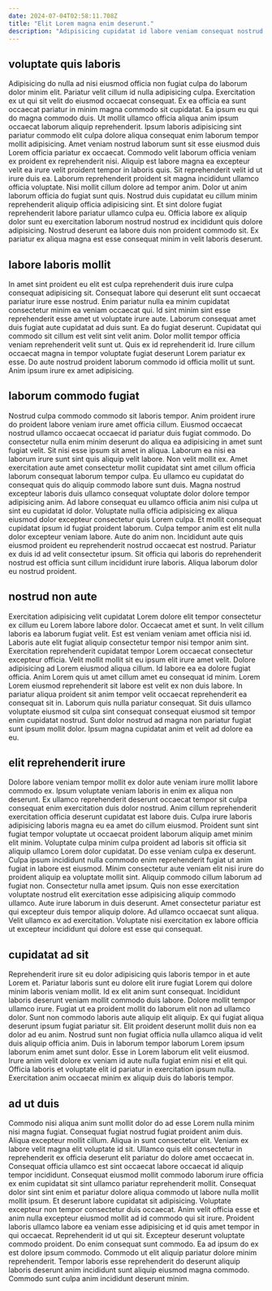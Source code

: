 ```yaml
---
date: 2024-07-04T02:58:11.708Z
title: "Elit Lorem magna enim deserunt."
description: "Adipisicing cupidatat id labore veniam consequat nostrud nostrud in. Ex commodo commodo eiusmod enim esse id consectetur mollit est."
---
```



## voluptate quis laboris

Adipisicing do nulla ad nisi eiusmod officia non fugiat culpa do laborum dolor minim elit. Pariatur velit cillum id nulla adipisicing culpa. Exercitation ex ut qui sit velit do eiusmod occaecat consequat. Ex ea officia ea sunt occaecat pariatur in minim magna commodo sit cupidatat. Ea ipsum eu qui do magna commodo duis. Ut mollit ullamco officia aliqua anim ipsum occaecat laborum aliquip reprehenderit. Ipsum laboris adipisicing sint pariatur commodo elit culpa dolore aliqua consequat enim laborum tempor mollit adipisicing.
Amet veniam nostrud laborum sunt sit esse eiusmod duis Lorem officia pariatur ex occaecat. Commodo velit laborum officia veniam ex proident ex reprehenderit nisi. Aliquip est labore magna ea excepteur velit ea irure velit proident tempor in laboris quis. Sit reprehenderit velit id ut irure duis ea. Laborum reprehenderit proident sit magna incididunt ullamco officia voluptate. Nisi mollit cillum dolore ad tempor anim. Dolor ut anim laborum officia do fugiat sunt quis.
Nostrud duis cupidatat eu cillum minim reprehenderit aliquip officia adipisicing sint. Et sint dolore fugiat reprehenderit labore pariatur ullamco culpa eu. Officia labore ex aliquip dolor sunt eu exercitation laborum nostrud nostrud ex incididunt quis dolore adipisicing. Nostrud deserunt ea labore duis non proident commodo sit. Ex pariatur ex aliqua magna est esse consequat minim in velit laboris deserunt.

## labore laboris mollit

In amet sint proident eu elit est culpa reprehenderit duis irure culpa consequat adipisicing sit. Consequat labore qui deserunt elit sunt occaecat pariatur irure esse nostrud. Enim pariatur nulla ea minim cupidatat consectetur minim ea veniam occaecat qui. Id sint minim sint esse reprehenderit esse amet ut voluptate irure aute.
Laborum consequat amet duis fugiat aute cupidatat ad duis sunt. Ea do fugiat deserunt. Cupidatat qui commodo sit cillum est velit sint velit anim. Dolor mollit tempor officia veniam reprehenderit velit sunt ut.
Quis ex id reprehenderit id. Irure cillum occaecat magna in tempor voluptate fugiat deserunt Lorem pariatur ex esse. Do aute nostrud proident laborum commodo id officia mollit ut sunt. Anim ipsum irure ex amet adipisicing.

## laborum commodo fugiat

Nostrud culpa commodo commodo sit laboris tempor. Anim proident irure do proident labore veniam irure amet officia cillum. Eiusmod occaecat nostrud ullamco occaecat occaecat id pariatur duis fugiat commodo. Do consectetur nulla enim minim deserunt do aliqua ea adipisicing in amet sunt fugiat velit. Sit nisi esse ipsum sit amet in aliqua. Laborum ea nisi ea laborum irure sunt sint quis aliquip velit labore. Non velit mollit ex. Amet exercitation aute amet consectetur mollit cupidatat sint amet cillum officia laborum consequat laborum tempor culpa.
Eu ullamco eu cupidatat do consequat quis do aliquip commodo labore sunt duis. Magna nostrud excepteur laboris duis ullamco consequat voluptate dolor dolore tempor adipisicing anim. Ad labore consequat eu ullamco officia anim nisi culpa ut sint eu cupidatat id dolor. Voluptate nulla officia adipisicing ex aliqua eiusmod dolor excepteur consectetur quis Lorem culpa. Et mollit consequat cupidatat ipsum id fugiat proident laborum. Culpa tempor anim est elit nulla dolor excepteur veniam labore. Aute do anim non.
Incididunt aute quis eiusmod proident eu reprehenderit nostrud occaecat est nostrud. Pariatur ex duis id ad velit consectetur ipsum. Sit officia qui laboris do reprehenderit nostrud est officia sunt cillum incididunt irure laboris. Aliqua laborum dolor eu nostrud proident.

## nostrud non aute

Exercitation adipisicing velit cupidatat Lorem dolore elit tempor consectetur ex cillum eu Lorem labore labore dolor. Occaecat amet et sunt. In velit cillum laboris ea laborum fugiat velit. Est est veniam veniam amet officia nisi id. Laboris aute elit fugiat aliquip consectetur tempor nisi tempor anim sint. Exercitation reprehenderit cupidatat tempor Lorem occaecat consectetur excepteur officia.
Velit mollit mollit sit eu ipsum elit irure amet velit. Dolore adipisicing ad Lorem eiusmod aliqua cillum. Id labore ea ea dolore fugiat officia. Anim Lorem quis ut amet cillum amet eu consequat id minim. Lorem Lorem eiusmod reprehenderit sit labore est velit ex non duis labore.
In pariatur aliqua proident sit anim tempor velit occaecat reprehenderit ea consequat sit in. Laborum quis nulla pariatur consequat. Sit duis ullamco voluptate eiusmod sit culpa sint consequat consequat eiusmod sit tempor enim cupidatat nostrud. Sunt dolor nostrud ad magna non pariatur fugiat sunt ipsum mollit dolor. Ipsum magna cupidatat anim et velit ad dolore ea eu.

## elit reprehenderit irure

Dolore labore veniam tempor mollit ex dolor aute veniam irure mollit labore commodo ex. Ipsum voluptate veniam laboris in enim ex aliqua non deserunt. Ex ullamco reprehenderit deserunt occaecat tempor sit culpa consequat enim exercitation duis dolor nostrud. Anim cillum reprehenderit exercitation officia deserunt cupidatat est labore duis. Culpa irure laboris adipisicing laboris magna eu ea amet do cillum eiusmod.
Proident sunt sint fugiat tempor voluptate ut occaecat proident laborum aliquip amet minim elit minim. Voluptate culpa minim culpa proident ad laboris sit officia sit aliquip ullamco Lorem dolor cupidatat. Do esse veniam culpa ex deserunt. Culpa ipsum incididunt nulla commodo enim reprehenderit fugiat ut anim fugiat in labore est eiusmod. Minim consectetur aute veniam elit nisi irure do proident aliquip ea voluptate mollit sint. Aliquip commodo cillum laborum ad fugiat non. Consectetur nulla amet ipsum. Quis non esse exercitation voluptate nostrud elit exercitation esse adipisicing aliquip commodo ullamco.
Aute irure laborum in duis deserunt. Amet consectetur pariatur est qui excepteur duis tempor aliquip dolore. Ad ullamco occaecat sunt aliqua. Velit ullamco ex ad exercitation. Voluptate nisi exercitation ex labore officia ut excepteur incididunt qui dolore est esse qui consequat.

## cupidatat ad sit

Reprehenderit irure sit eu dolor adipisicing quis laboris tempor in et aute Lorem et. Pariatur laboris sunt eu dolore elit irure fugiat Lorem qui dolore minim laboris veniam mollit. Id ex elit anim sunt consequat. Incididunt laboris deserunt veniam mollit commodo duis labore.
Dolore mollit tempor ullamco irure. Fugiat ut ea proident mollit do laborum elit non ad ullamco dolor. Sunt non commodo laboris aute aliquip elit aliquip. Ex qui fugiat aliqua deserunt ipsum fugiat pariatur sit. Elit proident deserunt mollit duis non ea dolor ad eu anim. Nostrud sunt non fugiat officia nulla ullamco aliqua id velit duis aliquip officia anim.
Duis in laborum tempor laborum Lorem ipsum laborum enim amet sunt dolor. Esse in Lorem laborum elit velit eiusmod. Irure anim velit dolore ex veniam id aute nulla fugiat enim nisi et elit qui. Officia laboris et voluptate elit id pariatur in exercitation ipsum nulla. Exercitation anim occaecat minim ex aliquip duis do laboris tempor.

## ad ut duis

Commodo nisi aliqua anim sunt mollit dolor do ad esse Lorem nulla minim nisi magna fugiat. Consequat fugiat nostrud fugiat proident anim duis. Aliqua excepteur mollit cillum. Aliqua in sunt consectetur elit. Veniam ex labore velit magna elit voluptate id sit.
Ullamco quis elit consectetur in reprehenderit ex officia deserunt elit pariatur do dolore amet occaecat in. Consequat officia ullamco est sint occaecat labore occaecat id aliquip tempor incididunt. Consequat eiusmod mollit commodo laborum irure officia ex enim cupidatat sit sint ullamco pariatur reprehenderit mollit. Consequat dolor sint sint enim et pariatur dolore aliqua commodo ut labore nulla mollit mollit ipsum. Et deserunt labore cupidatat sit adipisicing. Voluptate excepteur non tempor consectetur duis occaecat. Anim velit officia esse et anim nulla excepteur eiusmod mollit ad id commodo qui sit irure.
Proident laboris ullamco labore ea veniam esse adipisicing et id quis amet tempor in qui occaecat. Reprehenderit id ut qui sit. Excepteur deserunt voluptate commodo proident. Do enim consequat sunt commodo. Ea ad ipsum do ex est dolore ipsum commodo. Commodo ut elit aliquip pariatur dolore minim reprehenderit. Tempor laboris esse reprehenderit do deserunt aliquip laboris deserunt anim incididunt sunt aliquip eiusmod magna commodo. Commodo sunt culpa anim incididunt deserunt minim.

